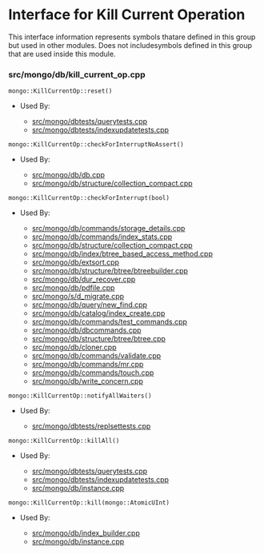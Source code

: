 
# Interface for Kill Current Operation
This interface information represents symbols thatare defined in this group but used in other modules.  Does not includesymbols defined in this group that are used inside this module.

### src/mongo/db/kill\_current\_op.cpp

<div></div>

    mongo::KillCurrentOp::reset()

- Used By:

    - [src/mongo/dbtests/querytests.cpp](../../../tests/unit\_tests)
    - [src/mongo/dbtests/indexupdatetests.cpp](../../../tests/unit\_tests)

<div></div>

    mongo::KillCurrentOp::checkForInterruptNoAssert()

- Used By:

    - [src/mongo/db/db.cpp](../../../process\_management/mongos\_and\_mongod\_mains)
    - [src/mongo/db/structure/collection\_compact.cpp](../../../storage/storage\_layer\_structure)

<div></div>

    mongo::KillCurrentOp::checkForInterrupt(bool)

- Used By:

    - [src/mongo/db/commands/storage\_details.cpp](../../../queries/database\_commands)
    - [src/mongo/db/commands/index\_stats.cpp](../../../queries/database\_commands)
    - [src/mongo/db/structure/collection\_compact.cpp](../../../storage/storage\_layer\_structure)
    - [src/mongo/db/index/btree\_based\_access\_method.cpp](../../../queries/indexing)
    - [src/mongo/db/extsort.cpp](../../../queries/aggregation\_framework)
    - [src/mongo/db/structure/btree/btreebuilder.cpp](../../../storage/storage\_layer\_structure)
    - [src/mongo/db/dur\_recover.cpp](../../../storage/journaling)
    - [src/mongo/db/pdfile.cpp](../../../storage/storage\_layer\_structure)
    - [src/mongo/s/d\_migrate.cpp](../../../sharding/sharding)
    - [src/mongo/db/query/new\_find.cpp](../../../queries/core\_query\_system)
    - [src/mongo/db/catalog/index\_create.cpp](../../../storage/storage\_layer\_structure)
    - [src/mongo/db/commands/test\_commands.cpp](../../../queries/database\_commands)
    - [src/mongo/db/dbcommands.cpp](../../../queries/database\_commands)
    - [src/mongo/db/structure/btree/btree.cpp](../../../storage/storage\_layer\_structure)
    - [src/mongo/db/cloner.cpp](../../../storage/storage\_layer\_structure)
    - [src/mongo/db/commands/validate.cpp](../../../queries/database\_commands)
    - [src/mongo/db/commands/mr.cpp](../../../queries/database\_commands)
    - [src/mongo/db/commands/touch.cpp](../../../queries/database\_commands)
    - [src/mongo/db/write\_concern.cpp](../../../replication/replication)

<div></div>

    mongo::KillCurrentOp::notifyAllWaiters()

- Used By:

    - [src/mongo/dbtests/replsettests.cpp](../../../tests/unit\_tests)

<div></div>

    mongo::KillCurrentOp::killAll()

- Used By:

    - [src/mongo/dbtests/querytests.cpp](../../../tests/unit\_tests)
    - [src/mongo/dbtests/indexupdatetests.cpp](../../../tests/unit\_tests)
    - [src/mongo/db/instance.cpp](../../../storage/storage\_layer\_structure)

<div></div>

    mongo::KillCurrentOp::kill(mongo::AtomicUInt)

- Used By:

    - [src/mongo/db/index\_builder.cpp](../../../queries/indexing)
    - [src/mongo/db/instance.cpp](../../../storage/storage\_layer\_structure)
